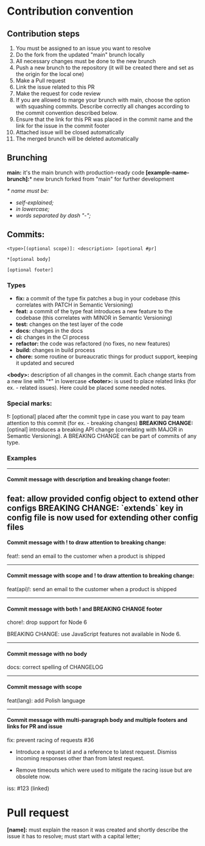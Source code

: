 # Contribution convention
## Contribution steps
1. You must be assigned to an issue you want to resolve
2. Do the fork from the updated "main" brunch locally
3. All necessary changes must be done to the new brunch
4. Push a new brunch to the repository (it will be created there and set as the origin for the local one)
5. Make a Pull request
6. Link the issue related to this PR
7. Make the request for code review
8. If you are allowed to marge your brunch with main, choose the option with squashing commits. Describe correctly all changes according to the commit convention described below.
9. Ensure that the link for this PR was placed in the commit name and the link for the issue in the commit footer
10. Attached issue will be closed automatically
11. The merged brunch will be deleted automatically

## Brunching
**main:** it's the main brunch with production-ready code
**[example-name-brunch]:*** new brunch forked from "main" for further development

*\* name must be:*
- *self-explained;*
- *in lowercase;*
- *words separated by dash "-";*
## Commits:
```
<type>[(optional scope)]: <description> [opotional #pr]

*[optional body]

[optional footer]
```
### Types
- **fix:** a commit of the type fix patches a bug in your codebase (this correlates with PATCH in Semantic Versioning)
- **feat:** a commit of the type feat introduces a new feature to the codebase (this correlates with MINOR in Semantic Versioning)
- **test:** changes on the test layer of the code
- **docs:** changes in the docs
- **ci:** changes in the CI process
- **refactor:** the code was refactored (no fixes, no new features)
- **build:** changes in build process
- **chore:** some routine or bureaucratic things for product support, keeping it updated and secured

**\<body\>:** description of all changes in the commit. Each change starts from a new line with "\*" in lowercase
**\<footer\>:** is used to place related links (for ex. - related issues). Here could be placed some needed notes.

### Special marks:
**!:** [optional] placed after the commit type in case you want to pay team attention to this commit (for ex. - breaking changes)
**BREAKING CHANGE:** [optinal] introduces a breaking API change (correlating with MAJOR in Semantic Versioning). A BREAKING CHANGE can be part of commits of any type.
### Examples

---
#### Commit message with description and breaking change footer:

feat: allow provided config object to extend other configs
BREAKING CHANGE: \`extends\` key in config file is now used for extending other config files
---
#### Commit message with ! to draw attention to breaking change:
feat!: send an email to the customer when a product is shipped

---
#### Commit message with scope and ! to draw attention to breaking change:
feat(api)!: send an email to the customer when a product is shipped

---
#### Commit message with both ! and BREAKING CHANGE footer
chore!: drop support for Node 6

BREAKING CHANGE: use JavaScript features not available in Node 6.

--- 
#### Commit message with no body
docs: correct spelling of CHANGELOG

---
#### Commit message with scope
feat(lang): add Polish language

---
#### Commit message with multi-paragraph body and multiple footers and links for PR and issue
fix: prevent racing of requests #36

* Introduce a request id and a reference to latest request. Dismiss
incoming responses other than from latest request.

* Remove timeouts which were used to mitigate the racing issue but are
obsolete now.

iss: #123 (linked)

# Pull request
**[name]:** must explain the reason it was created and shortly describe the issue it has to resolve; must start with a capital letter;
